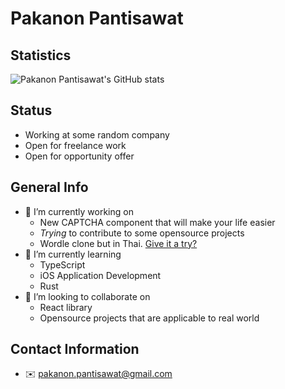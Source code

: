 # Pakanon Pantisawat

## Statistics
![Pakanon Pantisawat's GitHub stats](https://github-readme-stats.vercel.app/api?username=pknn&theme=dark&show_icons=true)

## Status
- Working at some random company
- Open for freelance work
- Open for opportunity offer

## General Info
- 🔭 I’m currently working on
  - New CAPTCHA component that will make your life easier
  - _Trying_ to contribute to some opensource projects
  - Wordle clone but in Thai. [Give it a try?](https://thai-wordle.luckyboi.dev/)
- 🌱 I’m currently learning
  -  TypeScript
  -  iOS Application Development
  -  Rust
- 👯 I’m looking to collaborate on
  - React library
  - Opensource projects that are applicable to real world

## Contact Information
  - ✉️ pakanon.pantisawat@gmail.com

